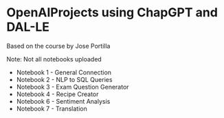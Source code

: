 # OpenAIProjects using ChapGPT and DAL-LE 
Based on the course by Jose Portilla 

Note: Not all notebooks uploaded

* Notebook 1 - General Connection 
* Notebook 2 - NLP to SQL Queries
* Notebook 3 - Exam Question Generator
* Notebook 4 - Recipe Creator
* Notebook 6 - Sentiment Analysis
* Notebook 7 - Translation

